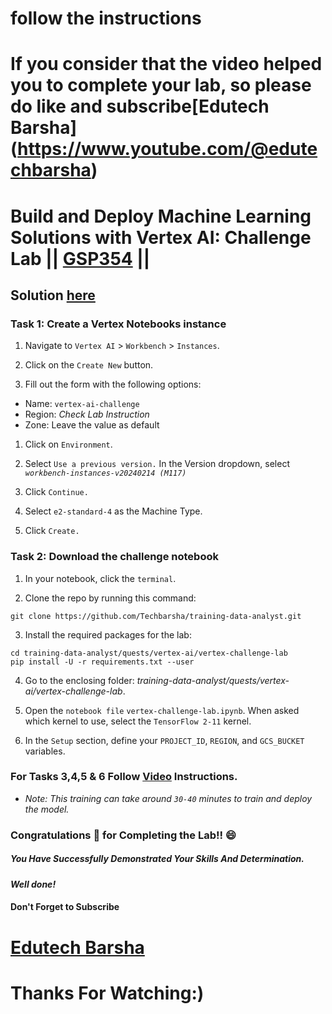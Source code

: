 # follow the instructions

# If you consider that the video helped you to complete your lab, so please do like and subscribe[Edutech Barsha] (https://www.youtube.com/@edutechbarsha)

# Build and Deploy Machine Learning Solutions with Vertex AI: Challenge Lab || [GSP354](https://www.cloudskillsboost.google/focuses/22019?parent=catalog) ||

## Solution [here](https://youtu.be/5YOvpPtWMnI)

### Task 1: Create a Vertex Notebooks instance

1. Navigate to `Vertex AI` > `Workbench` > `Instances`.

2. Click on the `Create New` button.

3. Fill out the form with the following options:

* Name: `vertex-ai-challenge`
* Region: *Check Lab Instruction*
* Zone: Leave the value as default

1. Click on `Environment`.

2. Select `Use a previous version.` In the Version dropdown, select *`workbench-instances-v20240214 (M117)`*

4. Click `Continue.`

5. Select `e2-standard-4` as the Machine Type.

6. Click `Create.`

### Task 2: Download the challenge notebook

1. In your notebook, click the `terminal`.

2. Clone the repo by running this command:

```
git clone https://github.com/Techbarsha/training-data-analyst.git
```

3. Install the required packages for the lab:

```
cd training-data-analyst/quests/vertex-ai/vertex-challenge-lab
pip install -U -r requirements.txt --user
```
4. Go to the enclosing folder: *training-data-analyst/quests/vertex-ai/vertex-challenge-lab*.

5. Open the `notebook file` `vertex-challenge-lab.ipynb`. When asked which kernel to use, select the `TensorFlow 2-11` kernel.

6. In the `Setup` section, define your `PROJECT_ID`, `REGION`, and `GCS_BUCKET` variables.

### For Tasks 3,4,5 & 6 Follow [Video](https://youtu.be/5YOvpPtWMnI) Instructions.

* *Note: This training can take around `30-40` minutes to train and deploy the model.*

### Congratulations 🎉 for Completing the Lab!! 😄

##### *You Have Successfully Demonstrated Your Skills And Determination.*

#### *Well done!*

#### Don't Forget to Subscribe
# [Edutech Barsha](https://www.youtube.com/@edutechbarsha)
# Thanks For Watching:)
